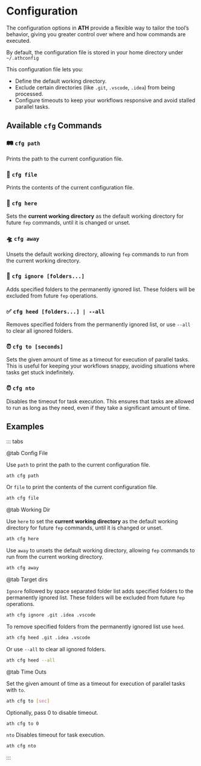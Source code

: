 # Configuration

The configuration options in **ATH** provide a flexible way to tailor the tool’s behavior, giving you greater control over where and how commands are executed.

By default, the configuration file is stored in your home directory under `~/.athconfig`

This configuration file lets you:

- Define the default working directory.
- Exclude certain directories (like `.git`, `.vscode`, `.idea`) from being processed.
- Configure timeouts to keep your workflows responsive and avoid stalled parallel tasks.

## Available `cfg` Commands

### 🛤️ `cfg path`

Prints the path to the current configuration file.

### 📄 `cfg file`

Prints the contents of the current configuration file.

### 📍 `cfg here`

Sets the **current working directory** as the default working directory for future `fep` commands, until it is changed or unset.

### 🛸 `cfg away`

Unsets the default working directory, allowing `fep` commands to run from the current working directory.

### 🚫 `cfg ignore [folders...]`

Adds specified folders to the permanently ignored list. These folders will be excluded from future `fep` operations.

### ✅ `cfg heed [folders...] | --all`

Removes specified folders from the permanently ignored list, or use `--all` to clear all ignored folders.

### ⏰ `cfg to [seconds]`

Sets the given amount of time as a timeout for execution of parallel tasks. This is useful for keeping your workflows snappy, avoiding situations where tasks get stuck indefinitely.

### ⏰ `cfg nto`

Disables the timeout for task execution. This ensures that tasks are allowed to run as long as they need, even if they take a significant amount of time.

## Examples

::: tabs

@tab Config File

Use `path` to print the path to the current configuration file.

```sh
ath cfg path
```

Or `file` to print the contents of the current configuration file.

```sh
ath cfg file
```

@tab Working Dir

Use `here` to set the **current working directory** as the default working directory for future `fep` commands, until it is changed or unset.

```sh
ath cfg here
```

Use `away` to unsets the default working directory, allowing `fep` commands to run from the current working directory.

```sh
ath cfg away
```

@tab Target dirs

`Ignore` followed by space separated folder list adds specified folders to the permanently ignored list. These folders will be excluded from future `fep` operations.

```sh
ath cfg ignore .git .idea .vscode
```

To remove specified folders from the permanently ignored list use `heed`.

```sh
ath cfg heed .git .idea .vscode
```

Or use `--all` to clear all ignored folders.

```sh
ath cfg heed --all
```

@tab Time Outs

Set the given amount of time as a timeout for execution of parallel tasks with `to`.

```sh
ath cfg to [sec]
```

Optionally, pass 0 to disable timeout.

```sh
ath cfg to 0
```

`nto` Disables timeout for task execution.

```sh
ath cfg nto
```

:::
